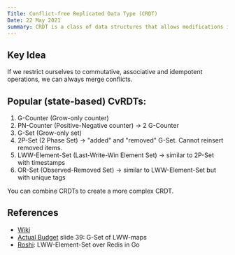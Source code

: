 ```yaml
---
Title: Conflict-free Replicated Data Type (CRDT)
Date: 22 May 2021
summary: CRDT is a class of data structures that allows modifications in distributed environments to be applied on top of each other without any conflicts and in a consistent manner.
---
```


## Key Idea

If we restrict ourselves to commutative, associative and idempotent operations, we can always merge conflicts.

## Popular (state-based) CvRDTs:

1. G-Counter (Grow-only counter)
2. PN-Counter (Positive-Negative counter) -> 2 G-Counter
3. G-Set (Grow-only set)
4. 2P-Set (2 Phase Set) -> "added" and "removed" G-Set. Cannot reinsert removed items.
5. LWW-Element-Set (Last-Write-Win Element Set) -> similar to 2P-Set with timestamps
6. OR-Set (Observed-Removed Set) -> similar to LWW-Element-Set but with unique tags

You can combine CRDTs to create a more complex CRDT.

## References
- [Wiki](https://en.wikipedia.org/wiki/Conflict-free_replicated_data_type)
- [Actual Budget](https://archive.jlongster.com/s/dotjs-crdt-slides.pdf) slide 39: G-Set of LWW-maps
- [Roshi](https://github.com/soundcloud/roshi): LWW-Element-Set over Redis in Go